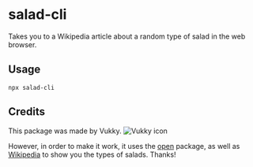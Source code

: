 # salad-cli
Takes you to a Wikipedia article about a random type of salad in the web browser.

## Usage
```
npx salad-cli
```

## Credits
This package was made by Vukky. ![Vukky icon](https://i.imgur.com/wsZ1YD1.gif)

However, in order to make it work, it uses the [open](https://npmjs.com/open) package, as well as [Wikipedia](https://wikipedia.org) to show you the types of salads. Thanks!